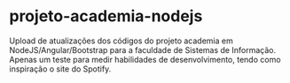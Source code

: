# projeto-academia-nodejs
Upload de atualizações dos códigos do projeto academia em NodeJS/Angular/Bootstrap para a faculdade de Sistemas de Informação.
Apenas um teste para medir habilidades de desenvolvimento, tendo como inspiração o site do Spotify.
